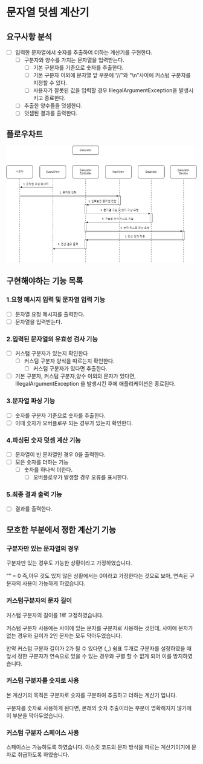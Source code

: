 # 문자열 덧셈 계산기

## 요구사항 분석

- [ ]  입력한 문자열에서 숫자를 추출하여 더하는 계산기를 구현한다.
    - [ ]  구분자와 양수를 가지는 문자열을 입력받는다.
        - [ ]  기본 구분자를 기준으로 숫자를 추출한다.
        - [ ]  기본 구분자 이외에 문자열 앞 부분에 “//”와 “\n”사이에 커스텀 구분자를 지정할 수 있다.
        - [ ]  사용자가 잘못된 값을 입력할 경우 IllegalArgumentException을 발생시키고 종료한다.
    - [ ]  추출한 양수들을 덧셈한다.
    - [ ]  덧셈된 결과를 출력한다.

## 플로우차트

![img.png](img.png)

## 구현해야하는 기능 목록

### 1.요청 메시지 입력 및 문자열 입력 기능

- [ ]  문자열 요청 메시지를 출력한다.
- [ ]  문자열을 입력받는다.

### 2.입력된 문자열의 유효성 검사 기능

- [ ]   커스텀 구분자가 있는지 확인한다
    - [ ] 커스텀 구분자 양식을 따르는지 확인한다.
        - [ ]  커스텀 구분자가 있다면 추출한다.

- [ ]  기본 구분자, 커스텀 구분자,양수 이외의 문자가 있다면, IllegalArgumentException 을 발생시킨 후에 애플리케이션은 종료된다.

### 3.문자열 파싱 기능

- [ ]  숫자를 구분자 기준으로 숫자를 추출한다.
- [ ] 이때 숫자가 오버플로우 되는 경우가 있는지 확인한다.

### 4.파싱된 숫자 덧셈 계산 기능

- [ ]  문자열이 빈 문자열인 경우 0을 출력한다.
- [ ]  모은 숫자를 더하는 기능
    - [ ]  숫자를 하나씩 더한다.
        - [ ]  오버플로우가 발생할 경우 오류를 표시한다.

### 5.최종 결과 출력 기능

- [ ]  결과를 출력한다.


## 모호한 부분에서 정한 계산기 기능

### **구분자만 있는 문자열의 경우**

구분자만 있는 경우도 가능한 상황이라고 가정하였습니다. 

“” = 0  즉,아무 것도 있지 않은 상황에서는 0이라고 가정한다는 것으로 보아, 
연속된 구분자의 사용이 가능하게 하였습니다.

### 커스텀구분자의  문자 길이



커스텀 구분자의 길이를 1로 고정하였습니다. 

커스텀 구분자 사용에는 사이에 있는 문자를 구분자로 사용하는 것인데,
사이에 문자가 없는 경우와 길이가 2인 문자는 모두 막아두었습니다.

만약 커스텀 구분자 길이가 2가 될 수 있다면  (,,) 쉼표 두개로 구분자를 설정하였을 때 앞서 정한 구분자가 연속으로 있을 수 있는 경우와 구별 할 수 없게 되어 이를 방지하였습니다.

### 커스텀 구분자를 숫자로 사용

본 계산기의 목적은 구분자로 숫자를 구분하여 추출하고 더하는 계산기 입니다. 

구분자를 숫자로 사용하게 된다면, 본래의 숫자 추출이라는 부분이 명확해지지 않기에 이 부분을 막아두었습니다.

### 커스텀 구분자  스페이스 사용

스페이스는 가능하도록 하였습니다.  아스킷 코드의 문자 방식을 따르는 계산기이기에 문자로 취급하도록 하였습니다.